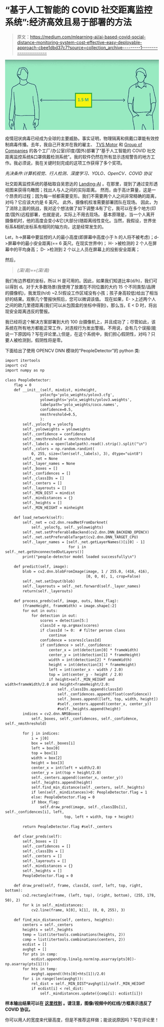 # “基于人工智能的 COVID 社交距离监控系统”:经济高效且易于部署的方法

> 原文：<https://medium.com/mlearning-ai/ai-based-covid-social-distance-monitoring-system-cost-effective-easy-deployable-approach-cbee1dbd37c7?source=collection_archive---------1----------------------->

![](img/09a26615a8b44efeaee408a833674071.png)

疫情冠状病毒已经成为全球的主要威胁。事实证明，物理隔离和佩戴口罩能有效控制病毒传播。去年，我自己开发并在我的雇主、 [TVS Motor](https://www.tvsmotor.com/) 和 [Group of Companies](http://www.tvsgroup.com/pages/group.htm) 的各个工厂/办公室(印度/国外)部署了“基于人工智能的 COVID 社交距离监控系统&口罩佩戴检测系统”。我的软件仍然在所有显示违规警告的地方工作。我必须说，我在关键时刻完成的这项工作获得了多个奖项。

*先决条件:计算机视觉、行人检测、深度学习、YOLO、OpenCV、COVID 协议*

社交距离监控系统的基础取自吴恩达的 [Landing-AI](https://landing.ai/landing-ai-creates-an-ai-tool-to-help-customers-monitor-social-distancing-in-the-workplace/) 。在那里，提到了通过变形透视图来获得鸟瞰图；找出人与人之间的实际距离。
然而，由于高计算量，这是一个昂贵的过程；因为每一帧都需要变形。我们不需要两个人之间非常精确的距离，对吗？它应该大约是 6 英尺。
此外，摄像机校准需要部署团队在现场。
因此，为了消除上面的挑战，我对这个想法做了如下调整:&有了它，我可以在多个地方(印度/国外)远程部署，也就是说，实际上不用去现场。
基本原理是，当一个人离开摄像机时，他的高度会变小&它(大部分)随距离线性变化。当然，我假设，世界坐标系&相机坐标系有相同的轴方向，这是经常发生的。

Let，h->屏幕中要监控的人的最小高度(即屏幕中高度小于 h 的人将不被考虑)；d->屏幕中的最小安全距离(== 6 英尺。在现实世界中)；
H- >被检测的 2 个人在屏幕中的平均身高；
D- >检测到 2 个以上人员在屏幕上的投影安全距离；

然后，

> *(深/高)==(深/高)*

我们有边界框的坐标，所以 H 是可用的。因此，如果我们知道比率(d/h)，我们可以得到 d。对于大多数场景(我使用了放置在不同位置的大约 15 个不同类型/品牌的摄像机)，我发现(h/d) ~2.5(假设工作区域没有小孩；孩子身高较低)给出了相当好的结果。观察几个警报快照后，您可以微调该值。
现在如果，E- >上述两个人之间的欧几里德距离(我们可以从包围盒的坐标中得到)，那么当，E < D 时，将出现安全距离违反的警报。

我已经将这个解决方案部署到大约 100 台摄像机上，并且成功了；尽管如此，该系统在所有地方都能正常工作，对违规行为发出警报。不用说，会有几个误报(能说一下原因吗？写在评论里。);但是，在这个系统中，我们担心假阴性，对吗？只要人被检测到，假阴性将是零。

下面给出了使用 OPENCV DNN 模块的“PeopleDetector”的 python 类:

```
import itertools
import cv2
import numpy as np

class PeopleDetector:
    flag = 0
    def __init__(self, mindist, minheight,
                yolocfg='yolo_weights/yolov3.cfg',
                yoloweights='yolo_weights/yolov3.weights',
                labelpath='yolo_weights/coco.names',
                confidence=0.5,
                nmsthreshold=0.5,
                ):
        self._yolocfg = yolocfg
        self._yoloweights = yoloweights
        self._confidence = confidence
        self._nmsthreshold = nmsthreshold
        self._labels = open(labelpath).read().strip().split("\n")
        self._colors = np.random.randint(
            0, 255, size=(len(self._labels), 3), dtype="uint8")
        self._net = None
        self._layer_names = None
        self._boxes = []
        self._confidences = []
        self._classIDs = []
        self._centers = []
        self._layerouts = []
        self._MIN_DIST = mindist
        self._mindistances = {}
        self._heights = []
        self._MIN_HEIGHT = minheight

    def load_network(self):
        self._net = cv2.dnn.readNetFromDarknet(
            self._yolocfg, self._yoloweights)
        self._net.setPreferableBackend(cv2.dnn.DNN_BACKEND_OPENCV)
        self._net.setPreferableTarget(cv2.dnn.DNN_TARGET_CPU)
        self._layer_names = [self._net.getLayerNames()[i[0] - 1]
                             for i in self._net.getUnconnectedOutLayers()]
        print("people-detector model loaded successfully\n")

    def predict(self, image):
        blob = cv2.dnn.blobFromImage(image, 1 / 255.0, (416, 416),
                                     [0, 0, 0], 1, crop=False)
        self._net.setInput(blob)
        self._layerouts = self._net.forward(self._layer_names)
        return(self._layerouts)

    def process_preds(self, image, outs, bbox_flag):
        (frameHeight, frameWidth) = image.shape[:2]
        for out in outs:
            for detection in out:
                scores = detection[5:]
                classId = np.argmax(scores)
                if classId != 0:  # filter person class
                    continue
                confidence = scores[classId]
                if confidence > self._confidence:
                    center_x = int(detection[0] * frameWidth)
                    center_y = int(detection[1] * frameHeight)
                    width = int(detection[2] * frameWidth)
                    height = int(detection[3] * frameHeight)
                    left = int(center_x - width / 2.0)
                    top = int(center_y - height / 2.0)
                    if height>self._MIN_HEIGHT and width<frameWidth/2.0 and height<frameHeight/2.0:
                        self._classIDs.append(classId)
                        self._confidences.append(float(confidence))
                        self._boxes.append([left, top, width, height])
                        #self._centers.append((center_x, center_y))
                        #self._heights.append(height)
        indices = cv2.dnn.NMSBoxes(
            self._boxes, self._confidences, self._confidence, self._nmsthreshold)

        for j in indices:
            i = j[0]
            box = self._boxes[i]
            left = box[0]
            top = box[1]
            width = box[2]
            height = box[3]
            center_x = int(left + width/2.0)
            center_y = int(top + height/2.0)
            self._centers.append((center_x, center_y))
            self._heights.append(height)
            self.find_min_distance(self._centers, self._heights)
            if len(self._mindistances)>0: PeopleDetector.flag = 1
            else: PeopleDetector.flag = 0
            if bbox_flag:
                self.draw_pred(image, self._classIDs[i], self._confidences[i], left,
                           top, left + width, top + height)

        return PeopleDetector.flag #self._centers

    def clear_preds(self):
        self._boxes = []
        self._confidences = []
        self._classIDs = []
        self._centers = []
        self._layerouts = []
        self._mindistances = {}
        self._heights = []
        PeopleDetector.flag = 0

    def draw_pred(self, frame, classId, conf, left, top, right, bottom):
        cv2.rectangle(frame, (left, top), (right, bottom), (255, 178, 50), 2)
        for k in self._mindistances:
            cv2.line(frame, k[0], k[1], (0, 0, 255), 3)

    def find_min_distance(self, centers, heights):
        centers = self._centers
        heights = self._heights
        temp = list(itertools.combinations(heights, 2))
        comp = list(itertools.combinations(centers, 2))
        ecdist = []
        avghgt = []
        for pts in comp:
            ecdist.append(np.linalg.norm(np.asarray(pts[0])-np.asarray(pts[1])))
        for hts in temp:
            avghgt.append((hts[0]+hts[1])/2.0)
        for i in range(len(avghgt)):
            rel_dist = self._MIN_DIST*avghgt[i]/self._MIN_HEIGHT
            if ecdist[i] < rel_dist:
                self._mindistances.update({comp[i]: ecdist[i]})
```

**样本输出结果可以在** [**这里找到**](https://drive.google.com/drive/folders/131P928vQmHApWGeonw9MgHZDhYhJebKd?usp=sharing) **。请注意，图像/视频中的红线/方框表示违反了 COVID 协议。**

你可以用人的宽度来代替高度，但是不推荐这样做；能说说原因吗？写在评论里！